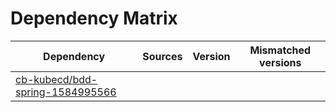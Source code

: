 # Dependency Matrix

Dependency | Sources | Version | Mismatched versions
---------- | ------- | ------- | -------------------
[cb-kubecd/bdd-spring-1584995566](https://github.com/cb-kubecd/bdd-spring-1584995566.git) |  | []() | 
